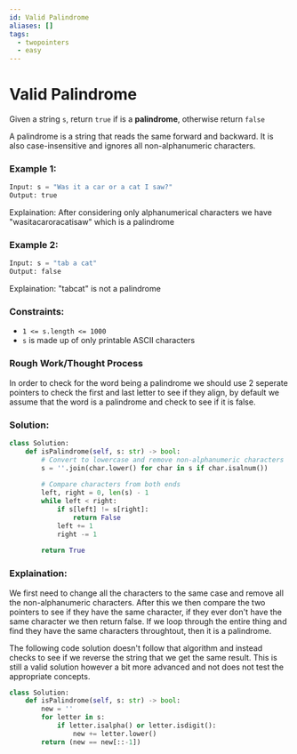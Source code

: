 ```yaml
---
id: Valid Palindrome
aliases: []
tags:
  - twopointers
  - easy
---
```


# Valid Palindrome 
Given a string `s`, return `true` if is a **palindrome**, otherwise return `false`

A palindrome is a string that reads the same forward and backward. It is also case-insensitive and ignores all non-alphanumeric characters. 

### Example 1: 
```python
Input: s = "Was it a car or a cat I saw?"
Output: true
```
Explaination: After considering only alphanumerical characters we have "wasitacaroracatisaw" which is a palindrome 

### Example 2: 
```python
Input: s = "tab a cat"
Output: false
```
Explaination: "tabcat" is not a palindrome 

### Constraints: 
- `1 <= s.length <= 1000`
- `s` is made up of only printable ASCII characters

### Rough Work/Thought Process
In order to check for the word being a palindrome we should use 2 seperate pointers to check the first and last letter to see if they align, by default we assume that the word is a palindrome and check to see if it is false. 

### Solution:
```python
class Solution:
    def isPalindrome(self, s: str) -> bool:
        # Convert to lowercase and remove non-alphanumeric characters
        s = ''.join(char.lower() for char in s if char.isalnum())
        
        # Compare characters from both ends
        left, right = 0, len(s) - 1
        while left < right:
            if s[left] != s[right]:
                return False
            left += 1
            right -= 1
        
        return True
```

### Explaination: 
We first need to change all the characters to the same case and remove all the non-alphanumeric characters. After this we then compare the two pointers to see if they have the same character, if they ever don't have the same character we then return false. If we loop through the entire thing and find they have the same characters throughtout, then it is a palindrome.

The following code solution doesn't follow that algorithm and instead checks to see if we reverse the string that we get the same result. This is still a valid solution however a bit more advanced and not does not test the appropriate concepts.

```python
class Solution:
    def isPalindrome(self, s: str) -> bool:
        new = ''
        for letter in s:
            if letter.isalpha() or letter.isdigit():
                new += letter.lower()
        return (new == new[::-1])
```
